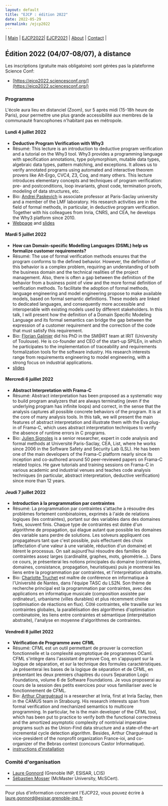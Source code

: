 ```yaml
---
layout: default
title: "EJCP : édition 2022"
date: 2022-05-29
permalink: /ejcp2022
---
```


| [Main](./index) | [EJCP2022](./ejcp2022)| [EJCP2021](./ejcp2021) | [About](./about) | [Contact](./contact) |


## Édition 2022 (04/07-08/07), à distance

 Les inscriptions (gratuite mais obligatoire) sont gérées pas la plateforme Science Conf:

  - [https://ejcp2022.sciencesconf.org/](https://ejcp2022.sciencesconf.org/)



### Programme

L'école aura lieu en distanciel (Zoom), sur 5 après midi (15-18h heure de Paris), pour permettre une plus grande accessibilité aux membres de la communauté francophones n'habitant pas en métropole.

#### Lundi 4 juillet 2022 

  - **Deductive Program Verification with Why3**
  - Résumé: This lecture is an introduction to deductive program verification and a  tutorial on the Why3 tool. Why3 provides a programming language with specification annotations, type polymorphism, mutable data types, algebraic data types, pattern matching, and exceptions. It allows us to verify annotated programs using automated and interactive theorem provers like Alt-Ergo, CVC4, Z3, Coq, and many others. This lecture introduces elementary concepts and techniques of program verification: pre- and postconditions, loop invariants, ghost code, termination proofs, modeling of data structures, etc.  
  - Bio:  [Andrei Paskevich](http://tertium.org/) is associate professor at Paris-Saclay university and a member of the LMF laboratory. His research activities are in the field of formal methods, in particular, in deductive program verification. Together with his colleagues from Inria, CNRS, and CEA, he develops the Why3 platform since 2010. 
  - [Webpage](https://why3.lri.fr/ejcp-2022/) and [slides](./ejcp22_paskevich.pdf)



#### Mardi 5 juillet 2022 

  - **How can Domain-specific Modelling Languages (DSML) help us formalize customer requirements?**
  - Résumé: The use of formal verification methods ensures that the program conforms to the defined behavior. However, the definition of this behavior is a complex problem, requiring an understanding of both the business domain and the technical realities of the project management. Also, there is often a gap between the definition of the behavior from a business point of view and the more formal definition of verification methods. To facilitate the adoption of formal methods, language engineering and model engineering propose to make available models, based on formal semantic definitions. These models are linked to dedicated languages, and consequently more accessible and interoperable with existing models used by different stakeholders. In this talk, I will present how the definition of a Domain Specific Modeling Language and its formal semantics can bridge the gap between the expression of a customer requirement and the correction of the code that must satisfy this requirement.
  - Bio: [Florian Galinier](https://scholar.google.com/citations?user=XlozNZoAAAAJ&hl=fr) did his PhD in the SM@RT team at IRIT (University of Toulouse). He is co-founder and CEO of the start-up SPILEn, in which he participates to the implementation of traceability and requirements formalization tools for the software industry. His research interests range from requirements engineering to model engineering, with a strong focus on industrial applications.
  - [slides](./ejcp22_galinier.pdf)

#### Mercredi 6 juillet 2022

  - **Abstract Interpretation with Frama-C**
  - Résumé: Abstract interpretation has been proposed as a systematic way to  build program analyzers that are always terminating (even if the underlying  program has infinite loops) and correct, in the sense that the analysis  captures all possible concrete behaviors of the program. It is at the core of many analysis tools. In this talk, we will present the main features of abstract interpretation and illustrate them with the Eva plug-in of Frama-C, which uses abstract interpretation techniques to verify the absence of runtime  errors in C programs.
  - Bio: [Julien Signoles](https://julien-signoles.fr/) is a senior researcher, expert in code analysis and formal methods at Université Paris-Saclay, CEA, List, where he works since 2006 in the Software Safety and Security Lab (LSL). He has been one of the main developers of the Frama-C platform nearly since its inception and co-authored around 50 peer-reviewed papers on Frama-C related topics. He gave tutorials and training sessions on Frama-C in various academic and industrial venues and teaches code analysis techniques (in particular, abstract interpretation, deductive verification) since more than 12 years.  


#### Jeudi 7 juillet 2022

  - **Introduction à la programmation par contraintes**
  - Résumé: La programmation par contraintes s'attache à résoudre des problèmes fortement combinatoires, exprimés à l'aide de relations logiques (les contraintes), portant sur des variables dans des domaines fixés, souvent finis. Chaque type de contraintes est dotée d'un algorithme de propagation, qui élague autant que possible les domaines des variable sans perdre de solutions. Les solveurs appliquent ces propagateurs tant que c'est possible, puis effectuent des choix (affectation d'une valeur à une variable, réduction d'un domaine) et itèrent le processus. On sait aujourd'hui résoudre des familles de contraintes assez larges (cardinalité, graphes, mots, géométrie…). Dans ce cours, je présenterai les notions principales du domaine (contraintes,  domaines, consistance, propagation, heuristiques) puis je montrerai les liens entre la programmation par contraintes, et l'interprétation abstraite.
  - Bio: [Charlotte Truchet](https://www.normalesup.org/~truchet/) est  maître de conférence en informatique à l'Université de Nantes, dans l'équipe TASC du LS2N. Son thème de recherche principal est la programmation par contraintes, avec des applications en informatique musicale (composition assistée par ordinateur), urbanisme (villes durables) et plus récemment chimie (optimisation de réactions en flux). Côté contraintes, elle travaille sur les contraintes globales, la parallélisation des algorithmes d'optimisation combinatoire, les liens entre contraintes et sémantique (interprétation abstraite), l'analyse en moyenne d'algorithmes de contraintes.


#### Vendredi 8 juillet 2022

  - **Vérification de Programme avec CFML**
  - Résumé: CFML est un outil permettant de prouver la correction fonctionnelle et la complexité asymptotique de programmes OCaml. CFML s'intègre dans l'assistant de preuve Coq, en s'appuyant sur la logique de séparation, et sur la technique des formules caractéristiques. Je présenterai les bases de la logique de séparation et de CFML, en présentant les deux premiers chapitres du cours Separation Logic Foundations, volume 6 de Software Foundations. Je vous proposerai au cours de la session des petits exercices pour vous familiariser avec le fonctionnement de CFML.
  - Bio: [Arthur Charguéraud](https://www.chargueraud.org/) is a researcher at Inria, first at Inria Saclay, then in the CAMUS team in Strabourg. His research interests span from formal verification and mechanized semantics to multicore programming. In particular, he is the main developer of the CFML tool, which has been put to practice to verify both the functional correctness and the amortized asymptotic complexity of nontrivial imperative programs such as the Union-Find data structure and a state-of-the-art incremental cycle detection algorithm. Besides, Arthur Charguéraud is vice-president of the nonprofit organization France-ioi, and co-organizer of the Bebras contest (concours Castor Informatique).
  - [instructions d'installation](./ejcp22_cfml_install.md)



### Comité d'organisation
 * [Laure Gonnord](https://laure.gonnord.org/pro/) (Grenoble INP, ESISAR, LCIS)
 * [Sébastien Mosser](https://mosser.github.io/) (McMaster University, McSCert).

---
Pour plus d'information concernant l'EJCP22, vous pouvez écrire à
 [laure.gonnord@esisar.grenoble-inp.fr](mailto:laure.gonnord@esisar.grenoble-inp.fr)
